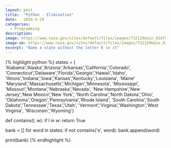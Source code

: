 ```yaml
---
layout: post
title:  "Python - Elimination"
date:   2018-4-29
categories:
  - Programming
description:
image: https://www.nasa.gov/sites/default/files/images/712129main_8247975848_88635d38a1_o.jpg
image-sm: https://www.nasa.gov/sites/default/files/images/712129main_8247975848_88635d38a1_o.jpg
excerpt: "Name a state without the letter E in it"
---
```


{% highlight python %}
states = { 'Alabama','Alaska','Arizona','Arkansas','California','Colorado',
         'Connecticut','Delaware','Florida','Georgia','Hawaii','Idaho', 
         'Illinois','Indiana','Iowa','Kansas','Kentucky','Louisiana',
         'Maine' 'Maryland','Massachusetts','Michigan','Minnesota',
         'Mississippi', 'Missouri','Montana','Nebraska','Nevada',
         'New Hampshire','New Jersey','New Mexico','New York',
         'North Carolina','North Dakota','Ohio',    
         'Oklahoma','Oregon','Pennsylvania','Rhode Island',
         'South  Carolina','South Dakota','Tennessee','Texas','Utah',
         'Vermont','Virginia','Washington','West Virginia',
         'Wisconsin','Wyoming'}


def contains(l, w):
    if l in w:
        return True

bank = []
for word in states:
    if not contains('e', word):
        bank.append(word)

print(bank)
{% endhighlight %}